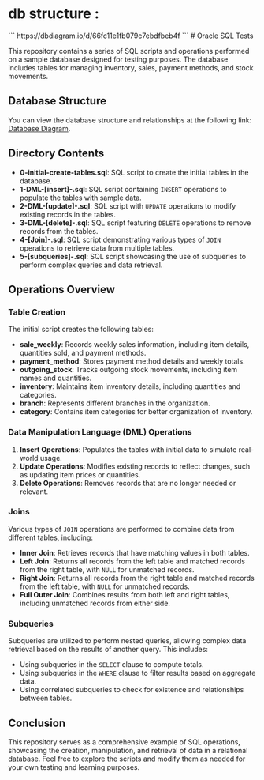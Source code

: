 <h1>db structure :</h1>``` https://dbdiagram.io/d/66fc11e1fb079c7ebdfbeb4f ```
# Oracle SQL Tests

This repository contains a series of SQL scripts and operations performed on a sample database designed for testing purposes. The database includes tables for managing inventory, sales, payment methods, and stock movements.

## Database Structure

You can view the database structure and relationships at the following link: [Database Diagram](https://dbdiagram.io/d/66fc11e1fb079c7ebdfbeb4f).

## Directory Contents

- **0-initial-create-tables.sql**: SQL script to create the initial tables in the database.
- **1-DML-[insert]-.sql**: SQL script containing `INSERT` operations to populate the tables with sample data.
- **2-DML-[update]-.sql**: SQL script with `UPDATE` operations to modify existing records in the tables.
- **3-DML-[delete]-.sql**: SQL script featuring `DELETE` operations to remove records from the tables.
- **4-[Join]-.sql**: SQL script demonstrating various types of `JOIN` operations to retrieve data from multiple tables.
- **5-[subqueries]-.sql**: SQL script showcasing the use of subqueries to perform complex queries and data retrieval.

## Operations Overview

### Table Creation

The initial script creates the following tables:

- **sale_weekly**: Records weekly sales information, including item details, quantities sold, and payment methods.
- **payment_method**: Stores payment method details and weekly totals.
- **outgoing_stock**: Tracks outgoing stock movements, including item names and quantities.
- **inventory**: Maintains item inventory details, including quantities and categories.
- **branch**: Represents different branches in the organization.
- **category**: Contains item categories for better organization of inventory.

### Data Manipulation Language (DML) Operations

1. **Insert Operations**: Populates the tables with initial data to simulate real-world usage.
2. **Update Operations**: Modifies existing records to reflect changes, such as updating item prices or quantities.
3. **Delete Operations**: Removes records that are no longer needed or relevant.

### Joins

Various types of `JOIN` operations are performed to combine data from different tables, including:

- **Inner Join**: Retrieves records that have matching values in both tables.
- **Left Join**: Returns all records from the left table and matched records from the right table, with `NULL` for unmatched records.
- **Right Join**: Returns all records from the right table and matched records from the left table, with `NULL` for unmatched records.
- **Full Outer Join**: Combines results from both left and right tables, including unmatched records from either side.

### Subqueries

Subqueries are utilized to perform nested queries, allowing complex data retrieval based on the results of another query. This includes:

- Using subqueries in the `SELECT` clause to compute totals.
- Using subqueries in the `WHERE` clause to filter results based on aggregate data.
- Using correlated subqueries to check for existence and relationships between tables.

## Conclusion

This repository serves as a comprehensive example of SQL operations, showcasing the creation, manipulation, and retrieval of data in a relational database. Feel free to explore the scripts and modify them as needed for your own testing and learning purposes.


